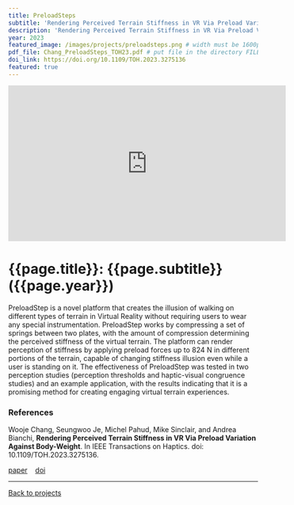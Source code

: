 ```yaml
---
title: PreloadSteps
subtitle: 'Rendering Perceived Terrain Stiffness in VR Via Preload Variation Against Body-Weight'
description: 'Rendering Perceived Terrain Stiffness in VR Via Preload Variation Against Body-Weight'
year: 2023
featured_image: /images/projects/preloadsteps.png # width must be 1600px
pdf_file: Chang_PreloadSteps_TOH23.pdf # put file in the directory FILESii
doi_link: https://doi.org/10.1109/TOH.2023.3275136
featured: true
---
```


<iframe width="560" height="315" src="https://www.youtube.com/embed/khYzNJp0l3o" frameborder="0" allow="accelerometer; autoplay; clipboard-write; encrypted-media; gyroscope; picture-in-picture" allowfullscreen></iframe>

<!-- DO NOT CHANGE MANUALLY -->

# {{page.title}}: {{page.subtitle}} ({{page.year}})

PreloadStep is a novel platform that creates the illusion of walking on different types of terrain in Virtual Reality without requiring users to wear any special instrumentation. PreloadStep works by compressing a set of springs between two plates, with the amount of compression determining the perceived stiffness of the virtual terrain. The platform can render perception of stiffness by applying preload forces up to 824 N in different portions of the terrain, capable of changing stiffness illusion even while a user is standing on it. The effectiveness of PreloadStep was tested in two perception studies (perception thresholds and haptic-visual congruence studies) and an example application, with the results indicating that it is a promising method for creating engaging virtual terrain experiences.

### References

Wooje Chang, Seungwoo Je, Michel Pahud, Mike Sinclair, and Andrea Bianchi, **Rendering Perceived Terrain Stiffness in VR Via Preload Variation Against Body-Weight**. In IEEE Transactions on Haptics. doi: 10.1109/TOH.2023.3275136.

<!-- DO NOT CHANGE MANUALLY -->

<a href="{{ site.url }}/files/{{ page.year }}/{{ page.pdf_file }}" target="_blank">paper</a>&nbsp;&nbsp;&nbsp;
<a href="{{ page.doi_link }}" target="_blank">doi</a>

---

<a href="/index.html" class="button button--large">Back to projects</a>

